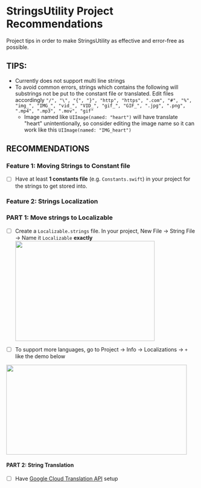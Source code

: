 # StringsUtility Project Recommendations
Project tips in order to make StringsUtility as effective and error-free as possible.

## TIPS:
- Currently does not support multi line strings
- To avoid common errors, strings which contains the following will substrings not be put to the constant file or translated. Edit files accordingly 
```"/", "\", "{", "}", "http", "https", ".com", "#", "%", "img_", "IMG_", "vid_", "VID_", "gif_", "GIF_", ".jpg", ".png", ".mp4", ".mp3", ".mov", "gif"```
    - Image named like ```UIImage(named: "heart")``` will have translate "heart" unintentionally, so consider editing the image name so it can work like this ```UIImage(named: "IMG_heart")```

## RECOMMENDATIONS
### Feature 1: Moving Strings to Constant file
- [ ] Have at least __1 constants file__ (e.g. ```Constants.swift```) in your project for the strings to get stored into.

### Feature 2: Strings Localization

### PART 1: Move strings to Localizable
- [ ] Create a ```Localizable.strings``` file. In your project, New File -> String File -> Name it ```Localizable``` __exactly__
    <img src="https://github.com/SamuelFolledo/StringsUtility/blob/master/static/pics/localizableFile.png" width="369" height="265">

- [ ] To support more languages, go to Project -> Info -> Localizations -> ```+``` like the demo below
<img src="https://github.com/SamuelFolledo/StringsUtility/blob/master/static/gifs/multipleLocalizable.gif" width="478" height="238">

#### PART 2: String Translation
- [ ] Have [Google Cloud Translation API](https://console.cloud.google.com/apis/library/translate.googleapis.com?q=translation&project=go-makesite&folder&organizationId) setup